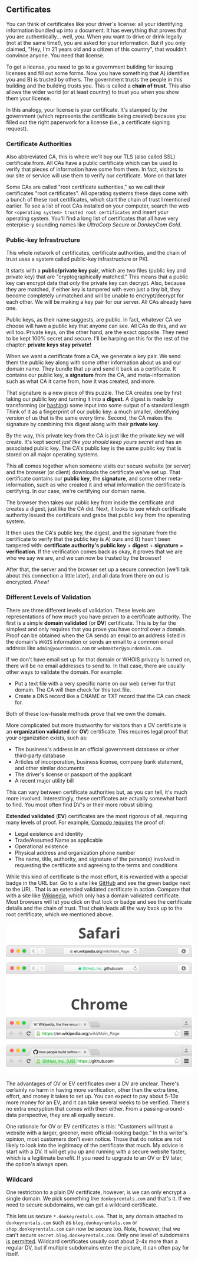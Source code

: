 ## Certificates

You can think of certificates like your driver's license: all your identifying information bundled up into a document. It has everything that proves that you are authentically... well, _you_. When you want to drive or drink legally (not at the same time!), you are asked for your information. But if you only claimed, "Hey, I'm 21 years old and a citizen of this country", that wouldn't convince anyone. You need that license.

To get a license, you need to go to a government building for issuing licenses and fill out some forms. Now you have something that A) identifies you and B) is trusted by others. The government trusts the people in this building and the building trusts you. This is called a **chain of trust**. This also allows the wider world (or at least country) to trust you when you show them your license.

In this analogy, your license is your certificate. It's stamped by the government (which represents the certificate being created) because you filled out the right paperwork for a license (i.e., a certificate signing request).

### Certificate Authorities

Also abbreviated CA, this is where we'll buy our TLS (also called SSL) certificate from. All CAs have a public certificate which can be used to verify that pieces of information have come from them. In fact, visitors to our site or service will use them to verify our certificate. More on that later.

Some CAs are called "root certificate authorities," so we call their certificates "root certificates". All operating systems these days come with a bunch of these root certificates, which start the chain of trust I mentioned earlier. To see a list of root CAs installed on your computer, search the web for `<operating system> trusted root certificates` and insert your operating system. You'll find a long list of certificates that all have very enterpise-y sounding names like _UltraCorp Secure_ or _DonkeyCom Gold_.

### Public-key Infrastructure

This whole network of certificates, certificate authorities, and the chain of trust uses a system called public-key infrastructure or PKI.

It starts with a **public/private key pair**, which are two files (public key and private key) that are "cryptographically matched." This means that a public key can encrypt data that _only_ the private key can decrypt. Also, because they are matched, if either key is tampered with even just a tiny bit, they become completely unmatched and will be unable to encrypt/decrypt for each other. We will be making a key pair for our server. All CAs already have one.

Public keys, as their name suggests, are public. In fact, whatever CA we choose will have a public key that anyone can see. All CAs do this, and we will too. Private keys, on the other hand, are the exact opposite. They need to be kept 100% secret and secure. I'll be harping on this for the rest of the chapter: **private keys stay private!**

When we want a certificate from a CA, we generate a key pair. We send them the public key along with some other information about us and our domain name. They bundle that up and send it back as a certificate. It contains our public key, a **signature** from the CA, and meta-information such as what CA it came from, how it was created, and more.

That signature is a new piece of this puzzle. The CA creates one by first taking our public key and turning it into a **digest**. A digest is made by transforming (or [hashing](https://en.wikipedia.org/wiki/Cryptographic_hash_function)) some input into some output of a standard length. Think of it as a fingerprint of our public key: a much smaller, identifying version of us that is the same every time. Second, the CA makes the signature by combining this digest along with their **private key**.

By the way, this private key from the CA is just like the private key we will create. It's kept secret _just like you should keep yours secret_ and has an associated public key. The CA's public key is the same public key that is stored on all major operating systems.

This all comes together when someone visits our secure website (or server) and the browser (or client) downloads the certificate we've set up. That certificate contains our **public key**, the **signature**, and some other meta-information, such as who created it and what information the certificate is certifying. In our case, we're certifying our domain name.

The browser then takes our public key from inside the certificate and creates a digest, just like the CA did. Next, it looks to see which certificate authority issued the certificate and grabs that public key from the operating system.

It then uses the CA's public key, the digest, and the signature from the certificate to verify that the public key is A) ours and B) hasn't been tampered with: **certificate authority's public key** + **digest** + **signature** = **verification**. If the verification comes back as okay, it proves that we are who we say we are, and we can now be trusted by the browser!

After that, the server and the browser set up a secure connection (we'll talk about this connection a little later), and all data from there on out is encrypted. _Phew!_

### Different Levels of Validation

There are three different levels of validation. These levels are representations of how much you have proven to a certificate authority. The first is a simple **domain validated** (or **DV**) certificate. This is by far the simplest and only requires that you prove you have control over a domain. Proof can be obtained when the CA sends an email to an address listed in the domain's `WHOIS` information or sends an email to a common email address like `admin@yourdomain.com` or `webmaster@yourdomain.com`.

If we don't have email set up for that domain or WHOIS privacy is turned on, there will be no email addresses to send to. In that case, there are usually other ways to validate the domain. For example:

* Put a text file with a very specific name on our web server for that domain. The CA will then check for this text file.
* Create a DNS record like a CNAME or TXT record that the CA can check for.

Both of these low-hassle methods prove that we own the domain.

More complicated but more trustworthy for visitors than a DV certificate is an **organization validated** (or **OV**) certificate. This requires legal proof that your organization exists, such as:

* The business's address in an official government database or other third-party database
* Articles of incorporation, business license, company bank statement, and other similar documents
* The driver's license or passport of the applicant
* A recent major utility bill

This can vary between certificate authorities but, as you can tell, it's much more involved. Interestingly, these certificates are actually somewhat hard to find. You most often find DV's or their more robust sibling:

**Extended validated** (**EV**) certificates are the most rigorous of all, requiring many levels of proof. For example, [Comodo requires](https://support.comodo.com/index.php?/Default/Knowledgebase/Article/View/253/0/what-is-required-for-validation) the proof of:

* Legal existence and identity
* Trade/Assumed Name as applicable
* Operational existence
* Physical address and organization phone number
* The name, title, authority, and signature of the person(s) involved in requesting the certificate and agreeing to the terms and conditions

While this kind of certificate is the most effort, it is rewarded with a special badge in the URL bar. Go to a site like [GitHub](https://github.com) and see the green badge next to the URL. That is an extended validated certificate in action. Compare that with a site like [Wikipedia](https://en.wikipedia.org), which only has a domain validated certificate. Most browsers will let you click on that lock or badge and see the certificate details and the chain of trust. That chain leads all the way back up to the root certificate, which we mentioned above.

![TLS certificate badges in the Safari and Chrome browsers](../../images/certificate-badges.png)

The advantages of OV or EV certificates over a DV are unclear. There's certainly no harm in having more verification, other than the extra time, effort, and money it takes to set up. You can expect to pay about 5-10x more money for an EV, and it can take several weeks to be verified. There's no extra encryption that comes with them either. From a passing-around-data perspective, they are all equally secure.

One rationale for OV or EV certificates is this: "Customers will trust a website with a larger, greener, more official-looking badge." In this writer's opinion, most customers don't even notice. Those that do notice are not likely to look into the legitimacy of the certificate that much. My advice is start with a DV. It will get you up and running with a secure website faster, which is a legitimate benefit. If you need to upgrade to an OV or EV later, the option's always open.

### Wildcard

One restriction to a plain DV certificate, however, is we can only encrypt a single domain. We pick something like `donkeyrentals.com` and that's it. If we need to secure subdomains, we can get a wildcard certificate.

This lets us secure `*.donkeyrentals.com`. That is, any domain attached to `donkeyrentals.com` such as `blog.donkeyrentals.com` or `shop.donkeyrentals.com` can now be secure too. Note, however, that we can't secure `secret.blog.donkeyrentals.com`. Only one level of subdomains [is permitted](http://stackoverflow.com/questions/2115611/wildcard-ssl-on-sub-subdomain/9743652#9743652). Wildcard certificates usually cost about 2-4x more than a regular DV, but if multiple subdomains enter the picture, it can often pay for itself.

